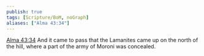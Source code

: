 ```yaml
---
publish: true
tags: [Scripture/BoM, noGraph]
aliases: ["Alma 43:34"]
---
```

[Alma 43:34](https://churchofjesuschrist.org/study/scriptures/bofm/alma/43?lang=eng&id=p34#p34) And it came to pass that the Lamanites came up on the north of the hill, where a part of the army of Moroni was concealed.
